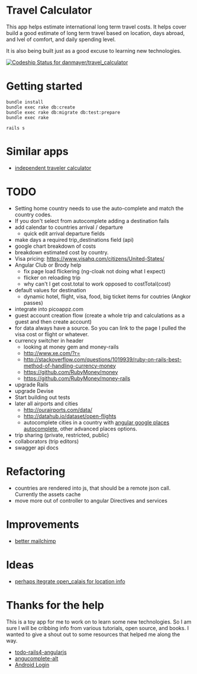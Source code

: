 # Travel Calculator

This app helps estimate international long term travel costs. It helps cover build a good estimate of long term travel based on location, days abroad, and lvel of comfort, and daily spending level.

It is also being built just as a good excuse to learning new
technologies.

[ ![Codeship Status for danmayer/travel_calculator](https://codeship.com/projects/a35ff250-97b7-0132-f770-6a66c6b56914/status?branch=master)](https://codeship.com/projects/63202)

# Getting started

	bundle install
    bundle exec rake db:create
    bundle exec rake db:migrate db:test:prepare
    bundle exec rake
    
    rails s

# Similar apps

* [independent traveler calculator](http://www.independenttraveler.com/travel-budget-calculator)

# TODO

* Setting home country needs to use the auto-complete and match the country codes.
* If you don't select from autocomplete adding a destination fails
* add calendar to countries arrival / departure
  * quick edit arrival departure fields 
* make days a required trip_destinations field (api)
* google chart breakdown of costs
* breakdown estimated cost by country.
* Visa pricing: https://www.visahq.com/citizens/United-States/
* Angular Club or Brody help
  * fix page load flickering (ng-cloak not doing what I expect)
  * flicker on reloading trip
  * why can't I get cost.total to work opposed to costTotal(cost)
* default values for destination
  * dynamic hotel, flight, visa, food, big ticket items for coutries (Angkor passes)
* integrate into picoappz.com
* guest account creation flow (create a whole trip and calculations as a guest and then create account)
* for data always have a source. So you can link to the page I pulled the visa cost or flight or whatever.
* currency switcher in header
  * looking at money gem and money-rails
  * http://www.xe.com/?r=
  * http://stackoverflow.com/questions/1019939/ruby-on-rails-best-method-of-handling-currency-money
  * https://github.com/RubyMoney/money
  * https://github.com/RubyMoney/money-rails
* upgrade Rails
* upgrade Devise
* Start building out tests
* later all airports and cities
  * http://ourairports.com/data/
  * http://datahub.io/dataset/open-flights
  * autocomplete cities in a country with [angular google places autocomplete](http://ngmodules.org/modules/ngAutocomplete), other advanced places options.
* trip sharing (private, restricted, public)
* collaborators (trip editors)
* swagger api docs

# Refactoring

* countries are rendered into js, that should be a remote json call. Currently the assets cache
* move more out of controller to angular Directives and services

# Improvements

* [better mailchimp](http://designshack.net/articles/css/custom-mailchimp-email-signup-form/)

# Ideas

* [perhaps itegrate open_calais for location info](https://github.com/elguapo1611/open_calais)

# Thanks for the help

This is a toy app for me to work on to learn some new technologies. So I am sure I will be cribbing info from various tutorials, open source, and books. I wanted to give a shout out to some resources that helped me along the way.

* [todo-rails4-angularjs](https://github.com/mkwiatkowski/todo-rails4-angularjs)
* [angucomplete-alt](https://github.com/ghiden/angucomplete-alt)
* [Android Login](http://lucatironi.github.io/tutorial/2012/10/15/ruby_rails_android_app_authentication_devise_tutorial_part_one/)
